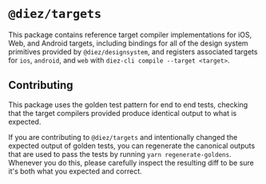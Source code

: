 # `@diez/targets`

This package contains reference target compiler implementations for iOS, Web, and Android targets, including bindings for all of the design system primitives provided by `@diez/designsystem`, and registers associated targets for `ios`, `android`, and `web` with `diez-cli compile --target <target>`.

## Contributing

This package uses the golden test pattern for end to end tests, checking that the target compilers provided produce identical output to what is expected.

If you are contributing to `@diez/targets` and intentionally changed the expected output of golden tests, you can regenerate the canonical outputs that are used to pass the tests by running `yarn regenerate-goldens`. Whenever you do this, please carefully inspect the resulting diff to be sure it's both what you expected and correct.
